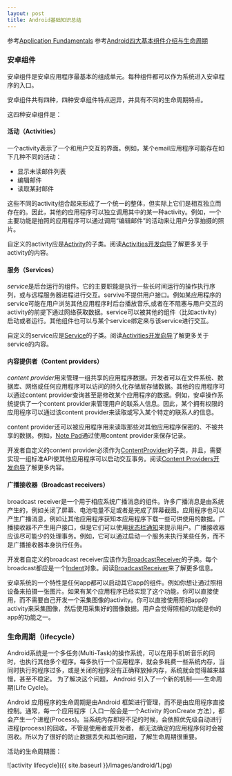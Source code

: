 ```yaml
---
layout: post
title: Android基础知识总结
---
```


参考[Application Fundamentals](http://developer.android.com/guide/components/fundamentals.html)
参考[Android四大基本组件介绍与生命周期](http://www.cnblogs.com/bravestarrhu/archive/2012/05/02/2479461.html)

### 安卓组件

安卓组件是安卓应用程序最基本的组成单元。每种组件都可以作为系统进入安卓程序的入口。

安卓组件共有四种，四种安卓组件特点迥异，并具有不同的生命周期特点。

这四种安卓组件是：

#### 活动（Activities）

一个activity表示了一个和用户交互的界面。例如，某个email应用程序可能存在如下几种不同的活动：

- 显示未读邮件列表
- 编辑邮件
- 读取某封邮件

这些不同的activity组合起来形成了一个统一的整体，但实际上它们是相互独立而存在的。因此，其他的应用程序可以独立调用其中的某一种activity。例如，一个主要功能是拍照的应用程序可以通过调用“编辑邮件”的活动来让用户分享拍摄的照片。

自定义的activity应是[Activity](http://developer.android.com/reference/android/app/Activity.html)的子类。阅读[Activities开发向导](http://developer.android.com/guide/components/activities.html)了解更多关于activity的内容。

#### 服务（Services）

*service*是后台运行的组件。它的主要职能是执行一些长时间运行的操作执行序列，或与远程服务器进程进行交互。servive不提供用户接口。例如某应用程序的service可能在用户浏览其他应用程序时后台播放音乐,或者在不阻塞与用户交互的activity的前提下通过网络获取数据。service可以被其他的组件（比如activity）启动或者运行。其他组件也可以与某个service绑定来与该service进行交互。

自定义的service应是[Service](http://developer.android.com/reference/android/app/Service.html)的子类。阅读[Activities开发向导](http://developer.android.com/guide/components/services.html)了解更多关于service的内容。

#### 内容提供者（Content providers）

*content provider*用来管理一组共享的应用程序数据。开发者可以在文件系统、数据库、网络或任何应用程序可以访问的持久化存储层存储数据。其他的应用程序可以通过content provider查询甚至是修改某个应用程序的数据。例如，安卓操作系统提供了一个content provider来管理用户的联系人信息。因此，某个拥有权限的应用程序可以通过该content provider来读取或写入某个特定的联系人的信息。

content provider还可以被应用程序用来读取那些对其他应用程序保密的、不被共享的数据。例如，[Note Pad](http://developer.android.com/samples/index.html)通过使用content provider来保存记录。

开发者自定义的content provider必须作为[ContentProvider](http://developer.android.com/reference/android/content/ContentProvider.html)的子类，并且，需要实现一组标准API使其他应用程序可以启动交互事务。阅读[Content Providers开发向导](http://developer.android.com/guide/topics/providers/content-providers.html)了解更多内容。

#### 广播接收器（Broadcast receivers）

broadcast receiver是一个用于相应系统广播消息的组件。许多广播消息是由系统产生的，例如关闭了屏幕、电池电量不足或者是完成了屏幕截图。应用程序也可以产生广播消息，例如让其他应用程序获知本应用程序下载一些可供使用的数据。广播接收器不产生用户接口，但是它们可以使用[状态栏通知](http://developer.android.com/guide/topics/ui/notifiers/notifications.html)来提示用户。广播接收器应该尽可能少的处理事务。例如，它可以通过启动一个服务来执行某些任务，而不是广播接收器本身执行任务。

开发者自定义的broadcast receiver应该作为[BroadcastReceiver](http://developer.android.com/reference/android/content/BroadcastReceiver.html)的子类。每个broadcast都应是一个[Indent](http://developer.android.com/reference/android/content/Intent.html)对象。阅读[BroadcastReceiver](http://developer.android.com/reference/android/content/BroadcastReceiver.html)来了解更多信息。

安卓系统的一个特性是任何app都可以启动其它app的组件。例如你想让通过照相设备来拍摄一张图片。如果有某个应用程序已经实现了这个功能，你可以直接使用，而不需要自己开发一个采集图像的activity。你可以直接使用照相app的activity来采集图像，然后使用采集好的图像数据。用户会觉得照相的功能是你的app的功能之一。

### 生命周期（lifecycle）

Android系统是一个多任务(Multi-Task)的操作系统，可以在用手机听音乐的同时，也执行其他多个程序。每多执行一个应用程序，就会多耗费一些系统内存，当同时执行的程序过多，或是关闭的程序没有正确释放掉内存，系统就会觉得越来越慢，甚至不稳定。 为了解决这个问题， Android 引入了一个新的机制——生命周期(Life Cycle)。

Android 应用程序的生命周期是由Android 框架进行管理，而不是由应用程序直接控制。通常，每一个应用程序（入口一般会是一个Activity 的onCreate 方法），都会产生一个进程(Process)。当系统内存即将不足的时候，会依照优先级自动进行进程(process)的回收。不管是使用者或开发者， 都无法确定的应用程序何时会被回收。所以为了很好的防止数据丢失和其他问题，了解生命周期很重要。

活动的生命周期图：

![activity lifecycle]({{ site.baseurl }}/images/android/1.jpg)


